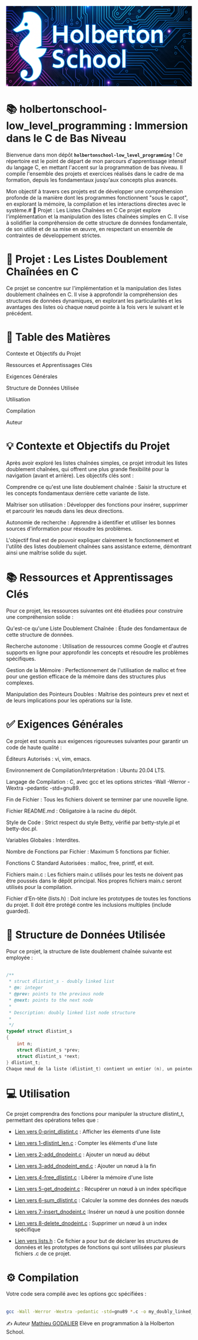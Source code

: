 <img src= "https://github.com/Mathieu7483/Aiko78-Photgraphy/blob/main/holberton%20modif.png">

# 📚 holbertonschool-low_level_programming : Immersion dans le C de Bas Niveau

Bienvenue dans mon dépôt **`holbertonschool-low_level_programming`** ! Ce répertoire est le point de départ de mon parcours d'apprentissage intensif du langage C, en mettant l'accent sur la programmation de bas niveau. Il compile l'ensemble des projets et exercices réalisés dans le cadre de ma formation, depuis les fondamentaux jusqu'aux concepts plus avancés.

Mon objectif à travers ces projets est de développer une compréhension profonde de la manière dont les programmes fonctionnent "sous le capot", en explorant la mémoire, la compilation et les interactions directes avec le système.# 🔗 Projet : Les Listes Chaînées en C
Ce projet explore l'implémentation et la manipulation des listes chaînées simples en C. Il vise à solidifier la compréhension de cette structure de données fondamentale, de son utilité et de sa mise en œuvre, en respectant un ensemble de contraintes de développement strictes.

# 🔁 Projet : Les Listes Doublement Chaînées en C
Ce projet se concentre sur l'implémentation et la manipulation des listes doublement chaînées en C. Il vise à approfondir la compréhension des structures de données dynamiques, en explorant les particularités et les avantages des listes où chaque nœud pointe à la fois vers le suivant et le précédent.

# 📖 Table des Matières
Contexte et Objectifs du Projet

Ressources et Apprentissages Clés

Exigences Générales

Structure de Données Utilisée

Utilisation

Compilation

Auteur

# 💡 Contexte et Objectifs du Projet
Après avoir exploré les listes chaînées simples, ce projet introduit les listes doublement chaînées, qui offrent une plus grande flexibilité pour la navigation (avant et arrière). Les objectifs clés sont :

Comprendre ce qu'est une liste doublement chaînée : Saisir la structure et les concepts fondamentaux derrière cette variante de liste.

Maîtriser son utilisation : Développer des fonctions pour insérer, supprimer et parcourir les nœuds dans les deux directions.

Autonomie de recherche : Apprendre à identifier et utiliser les bonnes sources d'information pour résoudre les problèmes.

L'objectif final est de pouvoir expliquer clairement le fonctionnement et l'utilité des listes doublement chaînées sans assistance externe, démontrant ainsi une maîtrise solide du sujet.

# 📚 Ressources et Apprentissages Clés
Pour ce projet, les ressources suivantes ont été étudiées pour construire une compréhension solide :

Qu'est-ce qu'une Liste Doublement Chaînée : Étude des fondamentaux de cette structure de données.

Recherche autonome : Utilisation de ressources comme Google et d'autres supports en ligne pour approfondir les concepts et résoudre les problèmes spécifiques.

Gestion de la Mémoire : Perfectionnement de l'utilisation de malloc et free pour une gestion efficace de la mémoire dans des structures plus complexes.

Manipulation des Pointeurs Doubles : Maîtrise des pointeurs prev et next et de leurs implications pour les opérations sur la liste.

# ✅ Exigences Générales
Ce projet est soumis aux exigences rigoureuses suivantes pour garantir un code de haute qualité :

Éditeurs Autorisés : vi, vim, emacs.

Environnement de Compilation/Interprétation : Ubuntu 20.04 LTS.

Langage de Compilation : C, avec gcc et les options strictes -Wall -Werror -Wextra -pedantic -std=gnu89.

Fin de Fichier : Tous les fichiers doivent se terminer par une nouvelle ligne.

Fichier README.md : Obligatoire à la racine du dépôt.

Style de Code : Strict respect du style Betty, vérifié par betty-style.pl et betty-doc.pl.

Variables Globales : Interdites.

Nombre de Fonctions par Fichier : Maximum 5 fonctions par fichier.

Fonctions C Standard Autorisées : malloc, free, printf, et exit.

Fichiers main.c : Les fichiers main.c utilisés pour les tests ne doivent pas être poussés dans le dépôt principal. Nos propres fichiers main.c seront utilisés pour la compilation.

Fichier d'En-tête (lists.h) : Doit inclure les prototypes de toutes les fonctions du projet. Il doit être protégé contre les inclusions multiples (include guarded).

# 📝 Structure de Données Utilisée
Pour ce projet, la structure de liste doublement chaînée suivante est employée :

```C

/**
 * struct dlistint_s - doubly linked list
 * @n: integer
 * @prev: points to the previous node
 * @next: points to the next node
 *
 * Description: doubly linked list node structure
 *
 */
typedef struct dlistint_s
{
    int n;
    struct dlistint_s *prev;
    struct dlistint_s *next;
} dlistint_t;
Chaque nœud de la liste (dlistint_t) contient un entier (n), un pointeur (prev) vers le nœud précédent, et un pointeur (next) vers le nœud suivant.
````

# 💻 Utilisation
Ce projet comprendra des fonctions pour manipuler la structure dlistint_t, permettant des opérations telles que :

* [Lien vers 0-print_dlistint.c](https://github.com/Mathieu7483/holbertonschool-low_level_programming/blob/main/doubly_linked_lists/0-print_dlistint.c) : Afficher les élements d'une liste

* [Lien vers 1-dlistint_len.c](https://github.com/Mathieu7483/holbertonschool-low_level_programming/blob/main/doubly_linked_lists/1-dlistint_len.c) : Compter les éléments d'une liste

* [Lien vers 2-add_dnodeint.c](https://github.com/Mathieu7483/holbertonschool-low_level_programming/blob/main/doubly_linked_lists/2-add_dnodeint.c) : Ajouter un nœud au début

* [Lien vers 3-add_dnodeint_end.c](https://github.com/Mathieu7483/holbertonschool-low_level_programming/blob/main/doubly_linked_lists/3-add_dnodeint_end.c) : Ajouter un nœud à la fin

* [Lien vers 4-free_dlistint.c](https://github.com/Mathieu7483/holbertonschool-low_level_programming/blob/main/doubly_linked_lists/4-free_dlistint.c) : Libérer la mémoire d'une liste

* [Lien vers 5-get_dnodeint.c](https://github.com/Mathieu7483/holbertonschool-low_level_programming/blob/main/doubly_linked_lists/5-get_dnodeint.c) : Récupérer un nœud à un index spécifique

* [Lien vers 6-sum_dlistint.c](https://github.com/Mathieu7483/holbertonschool-low_level_programming/blob/main/doubly_linked_lists/6-sum_dlistint.c) : Calculer la somme des données des nœuds

* [Lien vers 7-insert_dnodeint.c](https://github.com/Mathieu7483/holbertonschool-low_level_programming/blob/main/doubly_linked_lists/7-insert_dnodeint.c) :Insérer un nœud à une position donnée

* [Lien vers 8-delete_dnodeint.c](https://github.com/Mathieu7483/holbertonschool-low_level_programming/blob/main/doubly_linked_lists/8-delete_dnodeint.c) : Supprimer un nœud à un index spécifique

* [Lien vers lists.h](https://github.com/Mathieu7483/holbertonschool-low_level_programming/blob/main/doubly_linked_lists/lists.h) : Ce fichier a pour but de déclarer les structures de données et les prototypes de fonctions qui sont utilisées par plusieurs fichiers .c de ce projet.

# ⚙️ Compilation
Votre code sera compilé avec les options gcc spécifiées :

```Bash

gcc -Wall -Werror -Wextra -pedantic -std=gnu89 *.c -o my_doubly_linked_lists
```

✍️ Auteur
[Mathieu GODALIER](https://github.com/Mathieu7483) Elève en programmation à la Holberton School.
